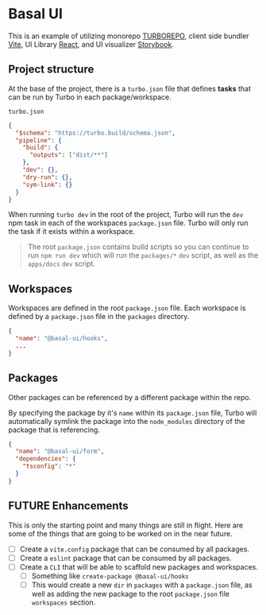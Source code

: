 # Basal UI

This is an example of utilizing monorepo [TURBOREPO](https://turbo.build/repo), client side bundler [Vite](https://vitejs.dev/), UI Library [React](https://reactjs.org/), and UI visualizer [Storybook](https://storybook.js.org/).

## Project structure

At the base of the project, there is a `turbo.json` file that defines **tasks** that can be run by Turbo in each package/workspace.

`turbo.json`

```json
{
  "$schema": "https://turbo.build/schema.json",
  "pipeline": {
    "build": {
      "outputs": ["dist/**"]
    },
    "dev": {},
    "dry-run": {},
    "sym-link": {}
  }
}
```

When running `turbo dev` in the root of the project, Turbo will run the `dev` npm task in each of the workspaces `package.json` file. Turbo will only run the task if it exists within a workspace.

> The root `package.json` contains build scripts so you can continue to run `npm run dev` which will run the `packages/*` `dev` script, as well as the `apps/docs` `dev` script.

## Workspaces

Workspaces are defined in the root `package.json` file. Each workspace is defined by a `package.json` file in the `packages` directory.

```json
{
  "name": "@basal-ui/hooks",
  ...
}
```

## Packages

Other packages can be referenced by a different package within the repo.

By specifying the package by it's `name` within its `package.json` file, Turbo will automatically symlink the package into the `node_modules` directory of the package that is referencing.

```json
{
  "name": "@basal-ui/form",
  "dependencies": {
    "tsconfig": "*"
  }
}
```

## FUTURE Enhancements

This is only the starting point and many things are still in flight. Here are some of the things that are going to be worked on in the near future.

- [ ] Create a `vite.config` package that can be consumed by all packages.
- [ ] Create a `eslint` package that can be consumed by all packages.
- [ ] Create a `CLI` that will be able to scaffold new packages and workspaces.
  - [ ] Something like `create-package @basal-ui/hooks`
  - [ ] This would create a new `dir` in `packages` with a `package.json` file, as well as adding the new package to the root `package.json` file `workspaces` section.
